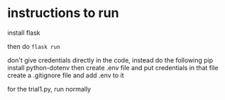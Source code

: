 # instructions to run
install flask

then do `flask run`

don't give credentials directly in the code, instead do the following
pip install python-dotenv
then create .env file and put credentials in that file
create a .gitignore file and add .env to it

for the trial1.py, run normally